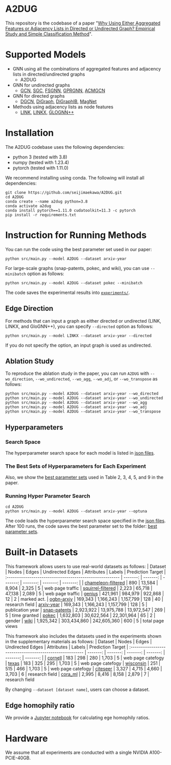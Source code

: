 # A2DUG
This repository is the codebase of a paper "[Why Using Either Aggregated Features or Adjacency Lists in Directed or Undirected Graph? Empirical Study and Simple Classification Method](https://arxiv.org/abs/2306.08274)". 

# Supported Models

+ GNN using all the combinations of aggregated features and adjacency lists in directed/undirected graphs
  + A2DUG
+ GNN for undirected graphs
  + [GCN](https://github.com/tkipf/pygcn), [SGC](https://github.com/Tiiiger/SGC), [FSGNN](https://github.com/sunilkmaurya/FSGNN), [GPRGNN](https://github.com/jianhao2016/GPRGNN), [ACMGCN](https://github.com/SitaoLuan/ACM-GNN)
+ GNN for directed graphs
  + [DGCN](https://arxiv.org/abs/2004.13970), [DiGraph](https://github.com/flyingtango/DiGCN), [DiGraphIB](https://github.com/flyingtango/DiGCN), [MagNet](https://github.com/matthew-hirn/magnet)
+ Methods using adjacency lists as node features
  + [LINK](https://dl.acm.org/doi/10.1145/1526709.1526781), [LINKX](https://github.com/cuai/non-homophily-large-scale), [GLOGNN++](https://github.com/recklessronan/glognn)


# Installation
The A2DUG codebase uses the following dependencies:
+ python 3 (tested with 3.8)
+ numpy (tested with 1.23.4)
+ pytorch (tested with 1.11.0)

We recommend installing using conda. The following will install all dependencies:
```
git clone https://github.com/seijimaekawa/A2DUG.git
cd A2DUG
conda create --name a2dug python=3.8
conda activate a2dug
conda install pytorch==1.11.0 cudatoolkit=11.3 -c pytorch
pip install -r requirements.txt
```

# Instruction for Running Methods
You can run the code using the best parameter set used in our paper:
```
python src/main.py --model A2DUG --dataset arxiv-year 
```

For large-scale graphs (snap-patents, pokec, and wiki), you can use `--minibatch` option as follows:
```
python src/main.py --model A2DUG --dataset pokec --minibatch
```

The code saves the experimental results into [`experiments/`](https://github.com/seijimaekawa/A2DUG/tree/main/experiments).

## Edge Direction
For methods that can input a graph as either directed or undirected (LINK, LINKX, and GloGNN++), you can specify `--directed` option as follows: 
```
python src/main.py --model LINKX --dataset arxiv-year --directed
```
If you do not specify the option, an input graph is used as undirected.

## Ablation Study
To reproduce the ablation study in the paper, you can run `A2DUG` with `--wo_direction`, `--wo_undirected`, `--wo_agg`, `--wo_adj`, or `--wo_transpose` as follows:
```
python src/main.py --model A2DUG --dataset arxiv-year --wo_directed
python src/main.py --model A2DUG --dataset arxiv-year --wo_undirected
python src/main.py --model A2DUG --dataset arxiv-year --wo_agg
python src/main.py --model A2DUG --dataset arxiv-year --wo_adj
python src/main.py --model A2DUG --dataset arxiv-year --wo_transpose
```

## Hyperparameters
### Search Space
The hyperparameter search space for each model is listed in [json files](https://github.com/seijimaekawa/A2DUG/tree/main/config/search_space).
### The Best Sets of Hyperparameters for Each Experiment
Also, we show the [best parameter sets](https://github.com/seijimaekawa/A2DUG/tree/main/config/best_config_optuna) used in Table 2, 3, 4, 5, and 9 in the paper.

### Running Hyper Parameter Search
```
cd A2DUG
python src/main.py --model A2DUG --dataset arxiv-year --optuna
```

The code loads the hyperparameter search space specified in the [json files](https://github.com/seijimaekawa/A2DUG/tree/main/config/search_space). After 100 runs, the code saves the best parameter set to the folder: [best parameter sets](https://github.com/seijimaekawa/A2DUG/tree/main/config/best_config_optuna). 

# Built-in Datasets

This framework allows users to use real-world datasets as follows:
  | Dataset                                                 | Nodes | Edges | Undirected Edges | Attributes | Labels | Prediction Target 
  | :------------------------------------------------------- | -------: | -------: | -------: | -------: | -------: | -------: |
  | [chameleon-filtered](https://github.com/yandex-research/heterophilous-graphs)          | 890   | 13,584   |  8,904  |  2,325  |  5  | web page traffic
  | [squirrel-filtered](https://github.com/yandex-research/heterophilous-graphs)          | 2,223   | 65,718  |  47,138  |  2,089  |  5  | web page traffic
  | [genius](https://github.com/CUAI/Non-Homophily-Large-Scale)          | 421,961 | 984,979 | 922,868 | 12 | 2 | marked act.
  | [ogbn-arxiv](https://ogb.stanford.edu/) | 169,343 | 1,166,243 | 1,157,799 | 128 | 40 | research field
  | [arxiv-year](https://github.com/CUAI/Non-Homophily-Large-Scale)  | 169,343 | 1,166,243 | 1,157,799 | 128 | 5 | publication year
  | [snap-patents](https://github.com/CUAI/Non-Homophily-Large-Scale)  | 2,923,922 | 13,975,788 | 13,972,547 | 269 | 5 | time granted
  | [pokec](https://github.com/CUAI/Non-Homophily-Large-Scale) | 1,632,803 | 30,622,564 | 22,301,964 | 65 |  2 | gender
  | [wiki](https://github.com/CUAI/Non-Homophily-Large-Scale) | 1,925,342 | 303,434,860 | 242,605,360 | 600 | 5 | total page views

  This framework also includes the datasets used in the experiments shown in the supplementary materials as follows:
  | Dataset                                                 | Nodes | Edges | Undirected Edges | Attributes | Labels | Prediction Target 
  | :------------------------------------------------------- | -------: | -------: | -------: | -------: | -------: | -------: |
  | [cornell](http://www.cs.cmu.edu/afs/cs.cmu.edu/project/theo-11/www/wwkb/)   | 183    | 298  | 280    |  1,703  |  5  | web page catefogy 
  | [texas](http://www.cs.cmu.edu/afs/cs.cmu.edu/project/theo-11/www/wwkb/)     | 183    | 325  | 295     |  1,703  |  5  | web page catefogy
  | [wisconsin](http://www.cs.cmu.edu/afs/cs.cmu.edu/project/theo-11/www/wwkb/) | 251    |  515   | 466     |  1,703  |  5  | web page catefogy 
  | [citeseer](https://github.com/flyingtango/DiGCN/tree/main/code/data)      | 3,327   | 4,715   |  4,660  |  3,703  |  6  |  research field
  | [cora_ml](https://github.com/flyingtango/DiGCN/tree/main/code/data)        |  2,995  | 8,416   | 8,158   |   2,879  |  7  |  research field

By changing `--dataset [dataset name]`, users can choose a dataset. 

## Edge homophily ratio
We provide a [Jupyter notebook](https://github.com/seijimaekawa/A2DUG/blob/main/src/edge_homo.ipynb) for calculating ege homophily ratios. 

# Hardware
We assume that all experiments are conducted with a single NVIDIA A100-PCIE-40GB. 
